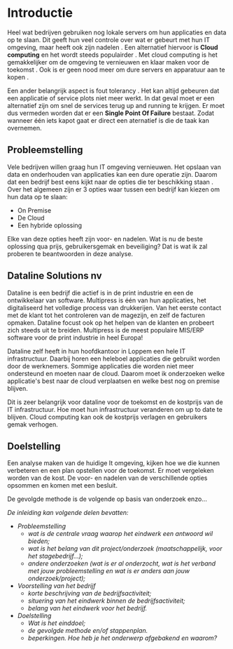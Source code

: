 # Introductie

<!-- TODO: Algemene opmerking: installeer de extension: Code Spell Checker + Dutch - Code Spell Checker. -->

Heel wat bedrijven gebruiken nog lokale servers om hun applicaties en data op te slaan. Dit geeft hun <!-- TODO: hen --> veel controle over wat er gebeurt met hun IT omgeving, maar heeft ook zijn nadelen <!-- TODO: Als je hier spreekt over nadelen dan moet je ook zeggen welke -->. Een alternatief hiervoor is **Cloud computing** en het wordt steeds populairder <!-- TODO: Bron? -->. Met cloud computing is het gemakkelijker om de omgeving te vernieuwen en klaar maken voor de toekomst <!-- TODO: Dit is een uitspraak op gevoel. Concrete statement met bewijzen. -->. Ook is er geen nood meer om dure servers en apparatuur aan te kopen <!-- TODO: Wat is dan de andere kant van het plaatje ? Cloud computing is niet gratis. -->.

Een ander belangrijk aspect is fout tolerancy <!-- TODO: fouttolerantie of redundantie? -->. Het kan altijd gebeuren dat een applicatie of service plots niet meer werkt. In dat geval moet er een alternatief zijn om snel de services terug up and running te krijgen. 
Er moet dus vermeden worden dat er een **Single Point Of Failure** bestaat. Zodat wanneer één iets kapot gaat er direct een aternatief <!-- TODO: alternatief --> is die de taak kan overnemen.

<!-- TODO: Deze paragraaf nog wat aankleden. Zet hier een paar figuren bij met voorbeelden ofzo -->

<!-- TODO: Ik zou die titel hier weg doen en gewoon verder schrijven -->
## Probleemstelling

Vele bedrijven willen graag hun IT omgeving vernieuwen. Het opslaan van data en onderhouden van applicaties kan een dure operatie zijn. Daarom dat een bedrijf best eens kijkt naar de opties die ter beschikking staan  <!-- TODO: Vorige zin is geen  -->. Over het algemeen zijn er 3 opties waar tussen een bedrijf kan kiezen om hun data op te slaan:

- On Premise
- De Cloud
- Een hybride oplossing

<!-- TODO: Alle drie kort toelichten met figuren. Niet te diepgaand maar er voor zorgen dat de lezer een idee krijgt van wat deze strategieën inhouden -->

Elke van deze opties heeft zijn voor- en nadelen. Wat is nu de beste oplossing qua prijs, gebruikersgemak en beveiliging? Dat is wat ik zal proberen te beantwoorden in deze analyse.

## Dataline Solutions nv

Dataline is een bedrijf die <!-- TODO: dat --> actief is in de print industrie en een de <!-- TODO: de weg --> ontwikkelaar van software. Multipress is één van hun applicaties, het digitaliseerd het volledige process van drukkerijen. Van het eerste contact met de klant tot het controleren van de magezijn, en zelf de facturen opmaken. Dataline focust ook op het helpen van de klanten en probeert zich steeds uit te breiden. Multipress is de meest populaire MIS/ERP software voor de print industrie in heel Europa! <!-- TODO: Niet roepen tegen je lezers -->

Dataline zelf heeft in hun hoofdkantoor in Loppem een hele IT infrastructuur. Daarbij horen een heleboel applicaties die gebruikt worden door de werknemers. Sommige applicaties die worden niet meer ondersteund en moeten naar de cloud. Daarom moet ik <!-- TODO: onpersoonlijk schrijven --> onderzoeken welke applicatie's best naar de cloud verplaatsen en welke best nog on premise blijven.

Dit is zeer belangrijk voor dataline <!-- TODO: Consistent zijn in bedrijfsnaam --> voor de toekomst en de kostprijs van de IT infrastructuur. Hoe moet hun infrastructuur veranderen om up to date te blijven. Cloud computing kan ook de kostprijs verlagen en gebruikers gemak verhogen.

## Doelstelling

<!-- TODO: Dit ga je meer moeten uitdiepen. Geef aan in welke fasen je tewerk bent gegaan.

In een eerste fase wordt een analyse gemaakt van de noden van Dataline. Hierbij wordt de huidige IT omgeving uitgekiemd en geanalyseerd ....

In een tweede fase wordt een vergelijkende studie gemaakt tussen de verschillende strategieën ....

....
 -->

Een analyse maken van de huidige It <!-- TODO: IT --> omgeving, kijken hoe we die kunnen verbeteren en een plan opstellen voor de toekomst. Er moet vergeleken worden van de kost. De voor- en nadelen van de verschillende opties opsommen en komen met een besluit.

De gevolgde methode is de volgende op basis van onderzoek enzo... <!-- TODO: ? -->

*De inleiding kan volgende delen bevatten:*
- *Probleemstelling*
  - *wat is de centrale vraag waarop het eindwerk een antwoord wil bieden;*
  - *wat is het belang van dit project/onderzoek (maatschappelijk, voor het stagebedrijf…);*
  - *andere onderzoeken (wat is er al onderzocht, wat is het verband met jouw probleemstelling en wat is er anders aan jouw onderzoek/project);*
- *Voorstelling van het bedrijf*
  - *korte beschrijving van de bedrijfsactiviteit;*
  - *situering van het eindwerk binnen de bedrijfsactiviteit;*
  - *belang van het eindwerk voor het bedrijf.*
- *Doelstelling*
  - *Wat is het einddoel;*
  - *de gevolgde methode en/of stappenplan.*
  - *beperkingen. Hoe heb je het onderwerp afgebakend en waarom?*


<!-- TODO:

Ik denk dat je inleiding nog eens serieus onder handen moet worden genomen. Algemeen geldt dat je inleiding de lezer moet aanzetten om verder te lezen. Het is een van de belangrijkste hoofdstukken van je thesis. Het moet een goede context scheppen van het bedrijf, wat ze doen, wat hun probleem was, wat de mogelijkheden waren, wat de doelstellingen waren.

De inleiding moet lezen als een vlot verhaal.

Je gebruikt ook heel wat gevoelsuitspraken. Dit is een technische tekst. Je kan niet zomaar zeggen dat een technologie heel wat nadelen heeft en het daar bij houden. Geef aan wat de voor- en nadelen zijn van de verschillende strategieën. Als je ergens vergelijkende (white)papers vind kan je daar naar verwijzen.

Niet iedereen is een expert in cloud. Probeer in dit hoofdstuk ook de lezers die er weinig van weten mee te hebben door op hoger niveau hen al in te lichten.

Let meer op je taal. Het is een technisch document dat je schrijft. Geen persoonlijke vorm, letten op spellingsfouten, grammatica, ....

De opmerkingen die ik hier geef gelden trouwens ook voor de rest van je thesis.
-->